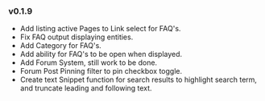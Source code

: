 ### v0.1.9
- Add listing active Pages to Link select for FAQ's.
- Fix FAQ output displaying entities.
- Add Category for FAQ's.
- Add ability for FAQ's to be open when displayed.
- Add Forum System, still work to be done.
- Forum Post Pinning filter to pin checkbox toggle.
- Create text Snippet function for search results to highlight search term, and truncate leading and following text.
